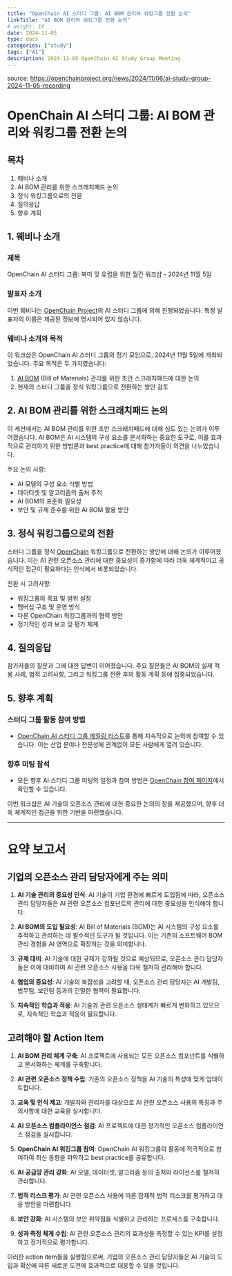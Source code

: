 ```yaml
---
title: "OpenChain AI 스터디 그룹: AI BOM 관리와 워킹그룹 전환 논의"
linkTitle: "AI BOM 관리와 워킹그룹 전환 논의"
# weight: 10
date: 2024-11-05
type: docs
categories: ["study"]
tags: ["AI"]
description: 2024-11-05 OpenChain AI Study Group Meeting
---
```


source: https://openchainproject.org/news/2024/11/06/ai-study-group-2024-11-05-recording

# OpenChain AI 스터디 그룹: AI BOM 관리와 워킹그룹 전환 논의

## 목차
1. 웨비나 소개
2. AI BOM 관리를 위한 스크래치패드 논의
3. 정식 워킹그룹으로의 전환
4. 질의응답
5. 향후 계획

## 1. 웨비나 소개

### 제목
OpenChain AI 스터디 그룹: 북미 및 유럽을 위한 월간 워크샵 - 2024년 11월 5일

### 발표자 소개
이번 웨비나는 [OpenChain Project](https://www.openchainproject.org/)의 AI 스터디 그룹에 의해 진행되었습니다. 특정 발표자의 이름은 제공된 정보에 명시되어 있지 않습니다.

### 웨비나 소개와 목적
이 워크샵은 OpenChain AI 스터디 그룹의 정기 모임으로, 2024년 11월 5일에 개최되었습니다. 주요 목적은 두 가지였습니다:
1. [AI BOM](https://www.linuxfoundation.org/blog/blog/ai-bill-of-materials-aibom-managing-ai-supply-chain-risk) (Bill of Materials) 관리를 위한 초안 스크래치패드에 대한 논의
2. 현재의 스터디 그룹을 정식 워킹그룹으로 전환하는 방안 검토

## 2. AI BOM 관리를 위한 스크래치패드 논의

이 세션에서는 AI BOM 관리를 위한 초안 스크래치패드에 대해 심도 있는 논의가 이루어졌습니다. AI BOM은 AI 시스템의 구성 요소를 문서화하는 중요한 도구로, 이를 효과적으로 관리하기 위한 방법론과 best practice에 대해 참가자들이 의견을 나누었습니다.

주요 논의 사항:
- AI 모델의 구성 요소 식별 방법
- 데이터셋 및 알고리즘의 출처 추적
- AI BOM의 표준화 필요성
- 보안 및 규제 준수를 위한 AI BOM 활용 방안

## 3. 정식 워킹그룹으로의 전환

스터디 그룹을 정식 [OpenChain](https://www.openchainproject.org/) 워킹그룹으로 전환하는 방안에 대해 논의가 이루어졌습니다. 이는 AI 관련 오픈소스 관리에 대한 중요성이 증가함에 따라 더욱 체계적이고 공식적인 접근이 필요하다는 인식에서 비롯되었습니다.

전환 시 고려사항:
- 워킹그룹의 목표 및 범위 설정
- 멤버십 구조 및 운영 방식
- 다른 OpenChain 워킹그룹과의 협력 방안
- 정기적인 성과 보고 및 평가 체계

## 4. 질의응답

참가자들의 질문과 그에 대한 답변이 이어졌습니다. 주요 질문들은 AI BOM의 실제 적용 사례, 법적 고려사항, 그리고 워킹그룹 전환 후의 활동 계획 등에 집중되었습니다.

## 5. 향후 계획

### 스터디 그룹 활동 참여 방법
- [OpenChain AI 스터디 그룹 메일링 리스트](https://lists.openchainproject.org/g/ai-study-group)를 통해 지속적으로 논의에 참여할 수 있습니다. 이는 산업 분야나 전문성에 관계없이 모든 사람에게 열려 있습니다.

### 향후 미팅 참석
- 모든 향후 AI 스터디 그룹 미팅의 일정과 참여 방법은 [OpenChain 참여 페이지](https://www.openchainproject.org/participate)에서 확인할 수 있습니다.

이번 워크샵은 AI 기술의 오픈소스 관리에 대한 중요한 논의의 장을 제공했으며, 향후 더욱 체계적인 접근을 위한 기반을 마련했습니다.

---

# 요약 보고서

## 기업의 오픈소스 관리 담당자에게 주는 의미

1. **AI 기술 관리의 중요성 인식**: AI 기술이 기업 환경에 빠르게 도입됨에 따라, 오픈소스 관리 담당자들은 AI 관련 오픈소스 컴포넌트의 관리에 대한 중요성을 인식해야 합니다.

2. **AI BOM의 도입 필요성**: AI Bill of Materials (BOM)는 AI 시스템의 구성 요소를 추적하고 관리하는 데 필수적인 도구가 될 것입니다. 이는 기존의 소프트웨어 BOM 관리 경험을 AI 영역으로 확장하는 것을 의미합니다.

3. **규제 대비**: AI 기술에 대한 규제가 강화될 것으로 예상되므로, 오픈소스 관리 담당자들은 이에 대비하여 AI 관련 오픈소스 사용을 더욱 철저히 관리해야 합니다.

4. **협업의 중요성**: AI 기술의 복잡성을 고려할 때, 오픈소스 관리 담당자는 AI 개발팀, 법무팀, 보안팀 등과의 긴밀한 협력이 필요합니다.

5. **지속적인 학습과 적응**: AI 기술과 관련 오픈소스 생태계가 빠르게 변화하고 있으므로, 지속적인 학습과 적응이 필요합니다.

## 고려해야 할 Action Item

1. **AI BOM 관리 체계 구축**: AI 프로젝트에 사용되는 모든 오픈소스 컴포넌트를 식별하고 문서화하는 체계를 구축합니다.

2. **AI 관련 오픈소스 정책 수립**: 기존의 오픈소스 정책을 AI 기술의 특성에 맞게 업데이트합니다.

3. **교육 및 인식 제고**: 개발자와 관리자를 대상으로 AI 관련 오픈소스 사용의 특징과 주의사항에 대한 교육을 실시합니다.

4. **AI 오픈소스 컴플라이언스 점검**: AI 프로젝트에 대한 정기적인 오픈소스 컴플라이언스 점검을 실시합니다.

5. **OpenChain AI 워킹그룹 참여**: OpenChain AI 워킹그룹의 활동에 적극적으로 참여하여 최신 동향을 파악하고 best practice를 공유합니다.

6. **AI 공급망 관리 강화**: AI 모델, 데이터셋, 알고리즘 등의 출처와 라이선스를 철저히 관리합니다.

7. **법적 리스크 평가**: AI 관련 오픈소스 사용에 따른 잠재적 법적 리스크를 평가하고 대응 방안을 마련합니다.

8. **보안 강화**: AI 시스템의 보안 취약점을 식별하고 관리하는 프로세스를 구축합니다.

9. **성과 측정 체계 수립**: AI 관련 오픈소스 관리의 효과성을 측정할 수 있는 KPI를 설정하고 정기적으로 평가합니다.

이러한 action item들을 실행함으로써, 기업의 오픈소스 관리 담당자들은 AI 기술의 도입과 확산에 따른 새로운 도전에 효과적으로 대응할 수 있을 것입니다.
